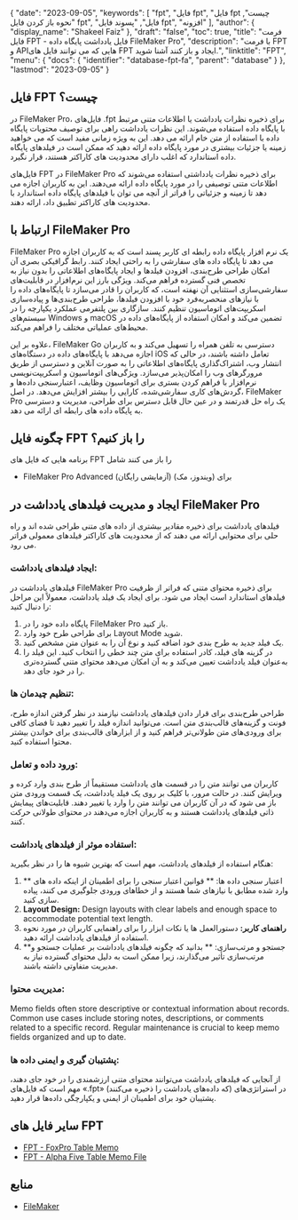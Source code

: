 {
  "date": "2023-09-05",
  "keywords": [
"fpt",
"فایل fpt",
"فایل fpt چیست",
"نحوه باز کردن فایل fpt",
"فایل",
"پسوند فایل fpt",
"افزونه"
],
  "author": {
    "display_name": "Shakeel Faiz"
},
  "draft": "false",
  "toc": true,
  "title": "فرمت فایل FPT - فایل یادداشت پایگاه داده FileMaker Pro",
  "description": "با فرمت FPT و APIهایی که می توانند فایل های FPT ایجاد و باز کنند آشنا شوید.",
  "linktitle": "FPT",
  "menu": {
    "docs": {
      "identifier": "database-fpt-fa",
      "parent": "database"
}
},
  "lastmod": "2023-09-05"
}

## فایل FPT چیست؟

در FileMaker Pro، فایل‌های .fpt برای ذخیره نظرات یادداشت یا اطلاعات متنی مرتبط با پایگاه داده استفاده می‌شوند. این نظرات یادداشت راهی برای توصیف محتویات پایگاه داده با استفاده از متن خام ارائه می دهد. این به ویژه زمانی مفید است که می خواهید زمینه یا جزئیات بیشتری در مورد پایگاه داده ارائه دهید که ممکن است در فیلدهای پایگاه داده استاندارد که اغلب دارای محدودیت های کاراکتر هستند، قرار نگیرد.

فایل‌های FPT در FileMaker Pro برای ذخیره نظرات یادداشتی استفاده می‌شوند که اطلاعات متنی توصیفی را در مورد پایگاه داده ارائه می‌دهند. این به کاربران اجازه می دهد تا زمینه و جزئیاتی را فراتر از آنچه می توان با فیلدهای پایگاه داده استاندارد با محدودیت های کاراکتر تطبیق داد، ارائه دهند.

## ارتباط با FileMaker Pro

FileMaker Pro یک نرم افزار پایگاه داده رابطه ای کاربر پسند است که به کاربران اجازه می دهد تا پایگاه داده های سفارشی را به راحتی ایجاد کنند. رابط گرافیکی بصری آن امکان طراحی طرح‌بندی، افزودن فیلدها و ایجاد پایگاه‌های اطلاعاتی را بدون نیاز به تخصص فنی گسترده فراهم می‌کند. ویژگی بارز این نرم‌افزار در قابلیت‌های سفارشی‌سازی استثنایی آن نهفته است، که کاربران را قادر می‌سازد تا پایگاه‌های داده را با نیازهای منحصربه‌فرد خود با افزودن فیلدها، طراحی طرح‌بندی‌ها و پیاده‌سازی اسکریپت‌های اتوماسیون تنظیم کنند. سازگاری بین پلتفرمی عملکرد یکپارچه را در سیستم‌های Windows و macOS تضمین می‌کند و امکان استفاده از پایگاه‌های داده در محیط‌های عملیاتی مختلف را فراهم می‌کند.

علاوه بر این، FileMaker Go دسترسی به تلفن همراه را تسهیل می‌کند و به کاربران اجازه می‌دهد با پایگاه‌های داده در دستگاه‌های iOS تعامل داشته باشند، در حالی که انتشار وب، اشتراک‌گذاری پایگاه‌های اطلاعاتی را به صورت آنلاین و دسترسی از طریق مرورگرهای وب را امکان‌پذیر می‌سازد. ویژگی‌های اتوماسیون و اسکریپت‌نویسی نرم‌افزار با فراهم کردن بستری برای اتوماسیون وظایف، اعتبارسنجی داده‌ها و گردش‌های کاری سفارشی‌شده، کارایی را بیشتر افزایش می‌دهد. در اصل، FileMaker Pro یک راه حل قدرتمند و در عین حال قابل دسترس برای طراحی، مدیریت و دسترسی به پایگاه داده های رابطه ای ارائه می دهد.

## چگونه فایل FPT را باز کنیم؟

برنامه هایی که فایل های FPT را باز می کنند شامل

- FileMaker Pro Advanced (آزمایشی رایگان) برای (ویندوز، مک)

## ایجاد و مدیریت فیلدهای یادداشت در FileMaker Pro 

فیلدهای یادداشت برای ذخیره مقادیر بیشتری از داده های متنی طراحی شده اند و راه حلی برای محتوایی ارائه می دهند که از محدودیت های کاراکتر فیلدهای معمولی فراتر می رود.

### ایجاد فیلدهای یادداشت:

فیلدهای یادداشت در FileMaker Pro برای ذخیره محتوای متنی که فراتر از ظرفیت فیلدهای استاندارد است ایجاد می شود. برای ایجاد یک فیلد یادداشت، معمولاً این مراحل را دنبال کنید:

1. پایگاه داده خود را در FileMaker Pro باز کنید.
2. برای طراحی طرح خود وارد Layout Mode شوید.
3. یک فیلد جدید به طرح بندی خود اضافه کنید و نوع آن را به عنوان متن مشخص کنید.
4. در گزینه های فیلد، کادر استفاده برای متن چند خطی را انتخاب کنید. این فیلد را به‌عنوان فیلد یادداشت تعیین می‌کند و به آن امکان می‌دهد محتوای متنی گسترده‌تری را در خود جای دهد.

### تنظیم چیدمان ها:

طراحی طرح‌بندی برای قرار دادن فیلدهای یادداشت نیازمند در نظر گرفتن اندازه طرح، فونت و گزینه‌های قالب‌بندی متن است. می‌توانید اندازه فیلد را تغییر دهید تا فضای کافی برای ورودی‌های متن طولانی‌تر فراهم کنید و از ابزارهای قالب‌بندی برای خواندن بیشتر محتوا استفاده کنید.

### ورود داده و تعامل:

کاربران می توانند متن را در قسمت های یادداشت مستقیماً از طرح بندی وارد کرده و ویرایش کنند. در حالت مرور، با کلیک بر روی یک فیلد یادداشت، یک قسمت ورودی متن باز می شود که در آن کاربران می توانند متن را وارد یا تغییر دهند. قابلیت‌های پیمایش ذاتی فیلدهای یادداشت هستند و به کاربران اجازه می‌دهند در محتوای طولانی حرکت کنند.

### استفاده موثر از فیلدهای یادداشت:

هنگام استفاده از فیلدهای یادداشت، مهم است که بهترین شیوه ها را در نظر بگیرید:

1. ** اعتبار سنجی داده ها: ** قوانین اعتبار سنجی را برای اطمینان از اینکه داده های وارد شده مطابق با نیازهای شما هستند و از خطاهای ورودی جلوگیری می کنند، پیاده سازی کنید.
2. **Layout Design:** Design layouts with clear labels and enough space to accommodate potential text length.
3. **راهنمای کاربر:** دستورالعمل ها یا نکات ابزار را برای راهنمایی کاربران در مورد نحوه استفاده از فیلدهای یادداشت ارائه دهید.
4. **جستجو و مرتب‌سازی: ** بدانید که چگونه فیلدهای یادداشت بر عملیات جستجو و مرتب‌سازی تأثیر می‌گذارند، زیرا ممکن است به دلیل محتوای گسترده نیاز به مدیریت متفاوتی داشته باشند.

### مدیریت محتوا:

Memo fields often store descriptive or contextual information about records. Common use cases include storing notes, descriptions, or comments related to a specific record. Regular maintenance is crucial to keep memo fields organized and up to date.

### پشتیبان گیری و ایمنی داده ها:

از آنجایی که فیلدهای یادداشت می‌توانند محتوای متنی ارزشمندی را در خود جای دهند، مهم است که فایل‌های «.fpt» (که داده‌های یادداشت را ذخیره می‌کنند) در استراتژی‌های پشتیبان خود برای اطمینان از ایمنی و یکپارچگی داده‌ها قرار دهید.

## سایر فایل های FPT

- [FPT - FoxPro Table Memo](/database/fpt-foxpro/)
- [FPT - Alpha Five Table Memo File](/database/fpt-alphafive/)

## منابع
* [FileMaker](https://en.wikipedia.org/wiki/FileMaker)


